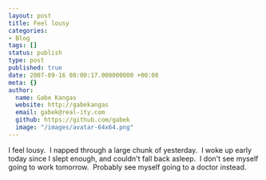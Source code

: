 ```yaml
---
layout: post
title: Feel lousy
categories:
- Blog
tags: []
status: publish
type: post
published: true
date: 2007-09-16 08:00:17.000000000 +00:00
meta: {}
author:
  name: Gabe Kangas
  website: http://gabekangas
  email: gabek@real-ity.com
  github: https://github.com/gabek
  image: "/images/avatar-64x64.png"
---
```

I feel lousy.  I napped through a large chunk of yesterday.  I woke up early today since I slept enough, and couldn\'t fall back asleep.  I don\'t see myself going to work tomorrow.  Probably see myself going to a doctor instead.
